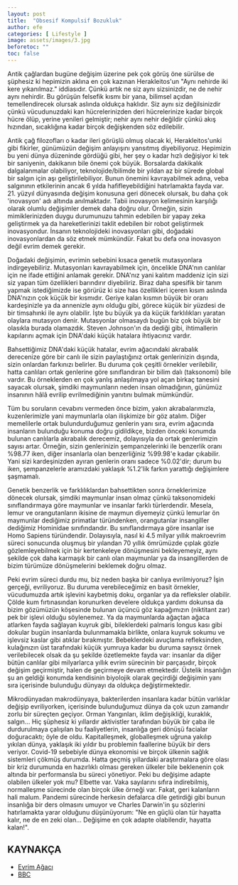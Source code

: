 ```yaml
---
layout: post
title:  "Obsesif Kompulsif Bozukluk"
author: efe
categories: [ Lifestyle ]
image: assets/images/3.jpg
beforetoc: ""
toc: false
---
```

Antik çağlardan bugüne değişim üzerine pek çok görüş öne sürülse de şüphesiz ki hepimizin aklına en çok kazınan Herakleitos'un "Aynı nehirde iki kere yıkanılmaz." iddiasıdır. Çünkü artık ne siz aynı sizsinizdir, ne de nehir aynı nehirdir. Bu görüşün felsefik kısmı bir yana, bilimsel açıdan temellendirecek olursak aslında oldukça haklıdır. Siz aynı siz değilsinizdir çünkü vücudunuzdaki kan hücrelerinizden deri hücrelerinize kadar birçok hücre ölüp, yerine yenileri gelmiştir; nehir aynı nehir değildir çünkü akış hızından, sıcaklığına kadar birçok değişkenden söz edilebilir.

Antik çağ filozofları o kadar ileri görüşlü olmuş olacak ki, Herakleitos'unki gibi fikirler, günümüzün değişim anlayışını yansıtmış diyebiliyoruz. Hepimizin bu yeni dünya düzeninde gördüğü gibi, her şey o kadar hızlı değişiyor ki tek bir saniyenin, dakikanın bile 
önemi çok büyük. Borsalarda dakikalık dalgalanmalar olabiliyor, teknolojide/bilimde bir yıldan az bir sürede global bir salgın için aşı geliştirilebiliyor. Bunun önemini kavrayabilmek adına, veba salgınının etkilerinin ancak 6 yılda hafifleyebildiğini hatırlamakta fayda var. 21. yüzyıl dünyasında değişim konusuna geri dönecek olursak, bu daha çok 'inovasyon' adı altında anılmaktadır. Tabii inovasyon kelimesinin karşılığı olarak olumlu değişimler demek daha doğru olur. Örneğin, sizin mimiklerinizden duygu durumunuzu tahmin edebilen bir yapay zeka geliştirmek ya da hareketlerinizi taklit edebilen bir robot geliştirmek inovasyondur. İnsanın teknolojideki inovasyonları gibi, doğadaki inovasyonlardan da söz etmek mümkündür. Fakat bu defa ona inovasyon değil evrim demek gerekir.

Doğadaki değişimin, evrimin sebebini kısaca genetik mutasyonlara indirgeyebiliriz. Mutasyonları kavrayabilmek için, öncelikle 
DNA'nın canlılar için ne ifade ettiğini anlamak gerekir. DNA'nız yani kalıtım maddeniz için sizi siz yapan tüm özellikleri barındırır diyebiliriz. Biraz daha spesifik bir tanım yapmak istediğimizde ise görürüz ki size has özellikleri içeren kısım aslında DNA'nızın çok küçük bir kısmıdır. Geriye kalan kısmın büyük bir oranı kardeşinizle ya da annenizle aynı olduğu gibi, görece küçük bir yüzdesi de bir timsahınki ile aynı olabilir. İşte bu büyük ya da küçük farklılıkları yaratan olaylara mutasyon denir. Mutasyonlar olmasaydı bugün biz çok büyük bir olasıkla burada olamazdık. Steven Johnson'ın da dediği gibi, ihtimallerin kapılarını açmak için DNA'daki küçük hatalara ihtiyacınız vardır. 

Bahsettiğimiz DNA'daki küçük hatalar, evrim ağacındaki akrabalık derecenize göre bir canlı ile sizin paylaştığınız ortak genlerinizin dışında, sizin onlardan farkınızı belirler. Bu duruma çok çeşitli örnekler verilebilir, hatta canlıları ortak genlerine göre sınıflandıran bir bilim dalı 
(taksonomi) bile vardır. Bu örneklerden en çok yanlış anlaşılmaya yol açan birkaç tanesini sayacak olursak, şimdiki maymunların neden insan olmadığının, günümüz insanının hâlâ evrilip evrilmediğinin yanıtını bulmak mümkündür.

Tüm bu soruların cevabını vermeden önce bizim, yakın akrabalarımızla, kuzenlerimizle yani maymunlarla olan ilişkimize bir göz atalım. Diğer memelilerle ortak bulundurduğumuz genlerin yanı sıra, evrim ağacında insanların bulunduğu konuma doğru gidildikçe, bizden önceki konumda bulunan canlılarla akrabalık derecemiz, dolayısıyla da ortak genlerimizin sayısı artar. Örneğin, sizin genlerinizin şempanzelerinki ile benzerlik oranı %98.77 iken, diğer insanlarla olan benzerliğiniz %99.98'e kadar çıkabilir. Yani sizi kardeşinizden ayıran genlerin oranı sadece %0.02'dir; durum bu iken, şempanzelerle aramızdaki yaklaşık %1.2'lik farkın yarattığı değişimlere şaşmamalı. 

Genetik benzerlik ve farklılıklardan bahsettikten sonra örneklerimize dönecek olursak, şimdiki maymunlar insan olmaz çünkü taksonomideki sınıflandırmaya göre maymunlar ve insanlar farklı türlerdendir. Mesela, lemur ve orangutanların ikisine de maymun diyemeyiz çünkü lemurlar ön maymunlar dediğimiz primatlar türündenken, orangutanlar insangiller dediğimiz Hominidae sınıfındandır. Bu sınıflandırmaya göre insanlar ise Homo Sapiens türündendir. Dolayısıyla, nasıl ki 4.5 milyar yıllık makroevrim süreci sonucunda oluşmuş bir yılandan 70 yıllık ömrümüzde çıplak gözle gözlemleyebilmek için bir kertenkeleye dönüşmesini bekleyemeyiz, aynı şekilde çok daha karmaşık bir canlı olan maymunlar ya da insangillerden de bizim türümüze dönüşmelerini beklemek doğru olmaz. 

Peki evrim süreci durdu mu, biz neden başka bir canlıya evrilmiyoruz? İşin gerçeği, evriliyoruz. Bu duruma verebileceğimiz en basit örnekler, 
vücudumuzda artık işlevini kaybetmiş doku, organlar ya da refleksler olabilir. Çölde kum fırtınasından korunurken develere oldukça yardımı dokunsa da bizim gözümüzün köşesinde bulunan üçüncü göz kapağımızın (niktitant zar) pek bir işlevi olduğu söylenemez. Ya da maymunlarda ağaçtan ağaca atlarken fayda sağlayan kuyruk gibi, bileklerdeki palmaris longus kası gibi dokular bugün insanlarda bulunmamakla birlikte, onlara kuyruk sokumu ve işlevsiz kaslar gibi atıklar bırakmıştır. Bebeklerdeki avuçlama refleksinden, kulağınızın üst tarafındaki küçük yumruya kadar bu duruma sayısız örnek verilebilecek olsak da şu şekilde özetlemekte fayda var: insanlar da diğer bütün canlılar gibi milyarlarca yıllık evrim sürecinin bir parçasıdır, birçok değişim geçirmiştir, halen de geçirmeye devam etmektedir. Üstelik insanlığın şu an geldiği konumda kendisinin biyolojik olarak geçirdiği değişimin yanı sıra içerisinde bulunduğu dünyayı da oldukça değiştirmektedir.


Mikrodünyadan makrodünyaya, bakterilerden insanlara kadar bütün varlıklar değişip evriliyorken, içerisinde bulunduğumuz dünya da çok uzun zamandır zorlu bir süreçten geçiyor. Orman Yangınları, iklim değişikliği, kuraklık, salgın... Hiç şüphesiz ki yıllardır aktivistler tarafından büyük bir çaba ile durdurulmaya çalışılan bu faaliyetlerin, insanlığa geri dönüşü facialar doğuracaktı; öyle de oldu. Kapitalleşmek, globalleşmek uğruna yakılıp yıkılan dünya, yaklaşık iki yıldır bu problemin faallerine büyük bir ders veriyor. Covid-19 sebebiyle dünya ekonomisi ve birçok ülkenin sağlık sistemleri çökmüş durumda. Hatta geçmiş yıllardaki araştırmalara göre olası bir kriz durumunda en hazırlıklı olması gereken ülkeler bile beklenenin çok altında bir performansla bu süreci yönetiyor. Peki bu değişime adapte olabilen ülkeler yok mu? Elbette var. Vaka sayılarını sıfıra indirebilmiş, normalleşme sürecinde olan birçok ülke örneği var. Fakat, 
geri kalanların hali malum. Pandemi sürecinde herkesin defalarca dile getirdiği gibi bunun insanlığa bir ders olmasını umuyor ve Charles Darwin'in şu sözlerini hatırlamakta yarar olduğunu düşünüyorum: "Ne en güçlü olan tür hayatta kalır, ne de en zeki olan... Değişime en çok adapte olabilendir, hayatta kalan!".

## KAYNAKÇA
- [Evrim Ağacı](evrimagaci.org)
- [BBC](bbc.com)
